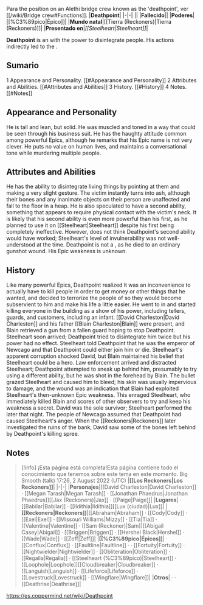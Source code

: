 Para the position on an Alethi bridge crew known as the 'deathpoint', ver [[/wiki/Bridge crew#Functions]].
|**Deathpoint**|
|-|-|
||
|**Fallecido**||
|**Poderes**|[[%C3%89pico\|Épico]]|
|**Mundo natal**|[[Tierra (Reckoners)\|Tierra (Reckoners)]]|
|**Presentado en**|*[[Steelheart\|Steelheart]]*|

**Deathpoint** is an  with the power to disintegrate people. His actions indirectly led to the .

## Sumario

1 Appearance and Personality. [[#Appearance and Personality]] 
2 Attributes and Abilities. [[#Attributes and Abilities]] 
3 History. [[#History]] 
4 Notes. [[#Notes]] 


## Appearance and Personality
He is tall and lean, but solid. He was muscled and toned in a way that could be seen through his business suit. He has the haughty attitude common among powerful Epics, although he remarks that his Epic name is not very clever. He puts no value on human lives, and maintains a conversational tone while murdering multiple people.

## Attributes and Abilities
He has the ability to disintegrate living things by pointing at them and making a very slight gesture. The victim instantly turns into ash, although their bones and any inanimate objects on their person are unaffected and fall to the floor in a heap. He is also speculated to have a second ability, something that appears to require physical contact with the victim's neck. It is likely that his second ability is even more powerful than his first, as he planned to use it on [[Steelheart\|Steelheart]] despite his first being completely ineffective. However,  does not think Deathpoint's second ability would have worked; Steelheart's level of invulnerability was not well-understood at the time.
Deathpoint is not a , as he died to an ordinary gunshot wound. His Epic weakness is unknown.

## History
Like many powerful Epics, Deathpoint realized it was an inconvenience to actually have to kill people in order to get money or other things that he wanted, and decided to terrorize the people of  so they would become subservient to him and make his life a little easier. He went to  in  and started killing everyone in the building as a show of his power, including tellers, guards, and customers, including an infant. [[David Charleston\|David Charleston]] and his father [[Blain Charleston\|Blain]] were present, and Blain retrieved a gun from a fallen guard hoping to stop Deathpoint. Steelheart soon arrived; Deathpoint tried to disintegrate him twice but his power had no effect. Steelheart told Deathpoint that he was the emperor of Newcago and that Deathpoint could either join him or die. Steelheart's apparent corruption shocked David, but Blain maintained his belief that Steelheart could be a hero.
Law enforcement arrived and distracted Steelheart; Deathpoint attempted to sneak up behind him, presumably to try using a different ability, but he was shot in the forehead by Blain. The bullet grazed Steelheart and caused him to bleed; his skin was usually impervious to damage, and the wound was an indication that Blain had exploited Steelheart's then-unknown Epic weakness. This enraged Steelheart, who immediately killed Blain and scores of other observers to try and keep his weakness a secret. David was the sole survivor; Steelheart performed the  later that night.
The people of Newcago assumed that Deathpoint had caused Steelheart's anger. When the [[Reckoners\|Reckoners]] later investigated the ruins of the bank, David saw some of the bones left behind by Deathpoint's killing spree.

## Notes

> [!info] ¡Esta página está completa!Esta página contiene todo el conocimiento que tenemos sobre este tema en este momento.
Big Smooth (talk) 17:26, 2 August 2022 (UTC)
|**[[Los Reckoners\|Los Reckoners]]**|
|-|-|
|**Personajes**|[[David Charleston\|David Charleston]] · [[Megan Tarash\|Megan Tarash]] · [[Jonathan Phaedrus\|Jonathan Phaedrus]][[Jax (Reckoners)\|Jax]] · [[Paige\|Paige]]|
|**Lugares**| · [[Babilar\|Babilar]] · [[Ildithia\|Ildithia]][[Lux (ciudad)\|Lux]]|
|**[[Reckoners\|Reckoners]]**|[[Abraham\|Abraham]] · [[Cody\|Cody]] · [[Exel\|Exel]] · [[Missouri Williams\|Mizzy]] · [[Tia\|Tia]] · [[Valentine\|Valentine]] · [[Sam (Reckoner)\|Sam]][[Abigail Casey\|Abigail]] · [[Briggen\|Briggen]] · [[Hershel Black\|Hershel]] · [[Wade\|Wade]] · [[Zeff\|Zeff]]|
|**[[%C3%89pico\|Épicos]]**| · [[Conflux\|Conflux]] · [[Faultline\|Faultline]] ·  · [[Fortuity\|Fortuity]] · [[Nightwielder\|Nightwielder]] · [[Obliteration\|Obliteration]] · [[Regalia\|Regalia]] · [[Steelheart (%C3%89pico)\|Steelheart]] · [[Loophole\|Loophole]][[Cloudbreaker\|Cloudbreaker]] · [[Languish\|Languish]] · [[Lifeforce\|Lifeforce]] · [[Lovestruck\|Lovestruck]] · [[Wingflare\|Wingflare]]|
|**Otros**| ·  · [[Deathrise\|Deathrise]]|



https://es.coppermind.net/wiki/Deathpoint